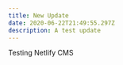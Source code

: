 ```yaml
---
title: New Update
date: 2020-06-22T21:49:55.297Z
description: A test update
---
```

Testing Netlify CMS